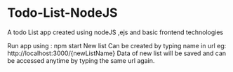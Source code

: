 # Todo-List-NodeJS
A todo List app created using nodeJS ,ejs and basic frontend technologies

Run app using : npm start 
New list Can be created by typing name in url eg: http://localhost:3000/{newListName} 
Data of new list will be saved and can be accessed anytime by typing the same url again.
